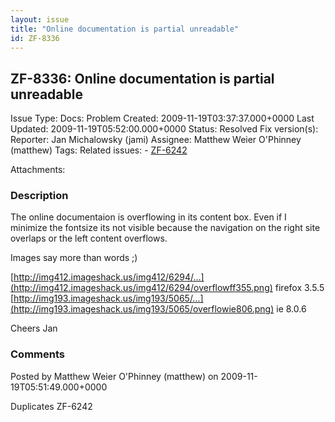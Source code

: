 ```yaml
---
layout: issue
title: "Online documentation is partial unreadable"
id: ZF-8336
---
```


ZF-8336: Online documentation is partial unreadable
---------------------------------------------------

 Issue Type: Docs: Problem Created: 2009-11-19T03:37:37.000+0000 Last Updated: 2009-11-19T05:52:00.000+0000 Status: Resolved Fix version(s): 
 Reporter:  Jan Michalowsky (jami)  Assignee:  Matthew Weier O'Phinney (matthew)  Tags: 
 Related issues: - [ZF-6242](/issues/browse/ZF-6242)
 
 Attachments: 
### Description

The online documentaion is overflowing in its content box. Even if I minimize the fontsize its not visible because the navigation on the right site overlaps or the left content overflows.

Images say more than words ;)

[http://img412.imageshack.us/img412/6294/…](http://img412.imageshack.us/img412/6294/overflowff355.png) firefox 3.5.5 [http://img193.imageshack.us/img193/5065/…](http://img193.imageshack.us/img193/5065/overflowie806.png) ie 8.0.6

Cheers Jan

 

 

### Comments

Posted by Matthew Weier O'Phinney (matthew) on 2009-11-19T05:51:49.000+0000

Duplicates ZF-6242

 

 